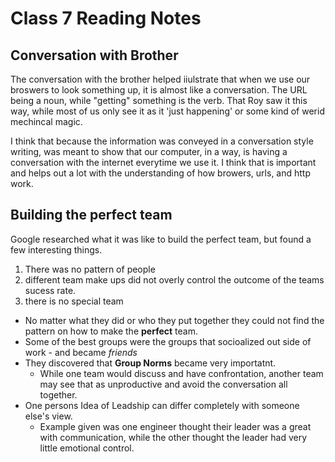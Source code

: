 # Class 7 Reading Notes

## Conversation with Brother
The conversation with the brother helped iiulstrate that when we use our broswers to look something up, it is almost like a conversation. The URL being a noun, while "getting" something is the verb. That Roy saw it this way, while most of us only see it as it 'just happening' or some kind of werid mechincal magic. 

I think that because the information was conveyed in a conversation style writing, was meant to show that our computer, in a way, is having a conversation with the internet everytime we use it. I think that is important and helps out a lot with the understanding of how browers, urls, and http work. 


## Building the perfect team
Google researched what it was like to build the perfect team, but found a few interesting things. 
1. There was no pattern of people 
1. different team make ups did not overly control the outcome of the teams sucess rate. 
1. there is no special team 

* No matter what they did or who they put together they could not find the pattern on how to make the **perfect** team. 
* Some of the best groups were the groups that socioalized out side of work - and became *friends*
* They discovered that **Group Norms** became very importatnt. 
  * While one team would discuss and have confrontation, another team may see that as unproductive and avoid the conversation all together. 
* One persons Idea of Leadship can differ completely with someone else's view. 
  * Example given was one engineer thought their leader was a great with communication, while the other thought the leader had very little emotional control. 



